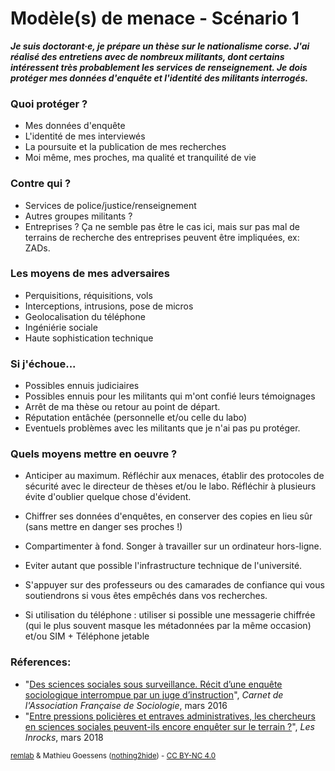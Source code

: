 # Modèle(s) de menace - Scénario 1


***Je suis doctorant·e, je prépare un thèse sur le nationalisme corse. J'ai réalisé
des entretiens avec de nombreux militants, dont certains intéressent très
probablement les services de renseignement. Je dois protéger mes données
d'enquête et l'identité des militants interrogés.***


### Quoi protéger ?
- Mes données d'enquête
- L'identité de mes interviewés
- La poursuite et la publication de mes recherches
- Moi même, mes proches, ma qualité et tranquilité de vie

### Contre qui ?
- Services de police/justice/renseignement
- Autres groupes militants ?
- Entreprises ? Ça ne semble pas être le cas ici, mais sur pas mal de terrains de recherche des entreprises peuvent être impliquées, ex: ZADs.

### Les moyens de mes adversaires
- Perquisitions, réquisitions, vols
- Interceptions, intrusions, pose de micros
- Geolocalisation du téléphone
- Ingéniérie sociale
- Haute sophistication technique

### Si j'échoue...
- Possibles ennuis judiciaires
- Possibles ennuis pour les militants qui m'ont confié leurs témoignages
- Arrêt de ma thèse ou retour au point de départ.
- Réputation entâchée (personnelle et/ou celle du labo)
- Eventuels problèmes avec les militants que je n'ai pas pu protéger.


### Quels moyens mettre en oeuvre ?
- Anticiper au maximum. Réfléchir aux menaces, établir des protocoles de sécurité avec le directeur de thèses et/ou le labo. Réfléchir à plusieurs évite d'oublier quelque chose d'évident.

- Chiffrer ses données d'enquêtes, en conserver des copies en lieu sûr (sans mettre en 	danger ses proches !)

- Compartimenter à fond. Songer à travailler sur un ordinateur hors-ligne.

- Eviter autant que possible l'infrastructure technique de l'université.

- S'appuyer sur des professeurs ou des camarades de confiance qui vous soutiendrons si vous êtes empêchés dans vos recherches.

- Si utilisation du téléphone : utiliser si possible une messagerie chiffrée (qui le plus souvent masque les métadonnées par la même occasion) et/ou SIM + Téléphone jetable

### Réferences:
- "[Des sciences sociales sous surveillance. Récit d’une enquête sociologique interrompue par un juge d’instruction](https://afs.hypotheses.org/108)", *Carnet de l'Association Française de Sociologie*, mars 2016
- "[Entre pressions policières et entraves administratives, les chercheurs en sciences sociales peuvent-ils encore enquêter sur le terrain ?](https://www.lesinrocks.com/2018/03/22/actualite/actualite/entre-pressions-policieres-et-entraves-administratives-les-chercheurs-en-sciences-sociales-peuvent-ils-encore-enqueter-sur-le-terrain/)", *Les Inrocks*, mars 2018



<p><small><a href="https://r3mlab.github.io">remlab</a> & Mathieu Goessens (<a href="https://nothing2hide.org">nothing2hide</a>) - <a href="https://creativecommons.org/licenses/by-nc/4.0/">CC BY-NC 4.0</a></small></p>
